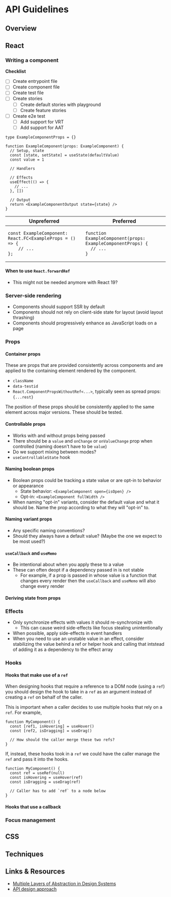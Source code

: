 # API Guidelines

## Overview

## React

### Writing a component

**Checklist**

- [ ] Create entrypoint file
- [ ] Create component file
- [ ] Create test file
- [ ] Create stories
  - [ ] Create default stories with playground
  - [ ] Create feature stories
- [ ] Create e2e test
  - [ ] Add support for VRT
  - [ ] Add support for AAT

```tsx
type ExampleComponentProps = {}

function ExampleComponent(props: ExampleComponent) {
  // Setup, state
  const [state, setState] = useState(defaultValue)
  const value = 1

  // Handlers

  // Effects
  useEffect(() => {
    // ...
  }, [])

  // Output
  return <ExampleComponentOutput state={state} />
}
```

<table>
<thead><tr><th>Unpreferred</th><th>Preferred</th></tr></thead>
<tbody>
<tr><td>

```tsx
const ExampleComponent: React.FC<ExampleProps = () => {
    // ...
};
```

</td><td>

```tsx
function ExampleComponent(props: ExampleComponentProps) {
  // ...
}
```

</td></tr>
</tbody></table>

#### When to use `React.forwardRef`

- This might not be needed anymore with React 19?

### Server-side rendering

- Components should support SSR by default
- Components should not rely on client-side state for layout (avoid layout
  thrashing)
- Components should progressively enhance as JavaScript loads on a page

### Props

#### Container props

These are props that are provided consistently across components and are applied
to the containing element rendered by the component.

- `className`
- `data-testid`
- `React.ComponentPropsWithoutRef<...>`, typically seen as spread props: `{...rest}`

The position of these props should be consistently applied to the same element
across major versions. These should be tested.

#### Controllable props

- Works with and without props being passed
- There should be a `value` and `onChange` or `onValueChange` prop when
  controlled (naming doesn't have to be `value`)
- Do we support mixing between modes?
- `useControllableState` hook

#### Naming boolean props

- Boolean props could be tracking a state value or are opt-in to behavior or
  appearance
  - State behavior: `<ExampleComponent open={isOpen} />`
  - Opt-in: `<ExampleComponent fullWidth />`
- When naming "opt-in" variants, consider the default value and what it should
  be. Name the prop according to what they will "opt-in" to.

#### Naming variant props

- Any specific naming conventions?
- Should they always have a default value? (Maybe the one we expect to be most
  used?)

#### `useCallback` and `useMemo`

- Be intentional about when you apply these to a value
- These can often deopt if a dependency passed in is not stable
  - For example, if a prop is passed in whose value is a function that changes
    every render then the `useCallback` and `useMemo` will also change every
    render

#### Deriving state from props

### Effects

- Only synchronize effects with values it should re-synchronize with
  - This can cause weird side-effects like focus stealing unintentionally
- When possible, apply side-effects in event handlers
- When you need to use an unstable value in an effect, consider stabilizing the
  value behind a ref or helper hook and calling that intstead of adding it as a
  dependency to the effect array

### Hooks

#### Hooks that make use of a `ref`

When designing hooks that require a reference to a DOM node (using a `ref`) you
should design the hook to take in a `ref` as an argument instead of creating a
`ref` on behalf of the caller.

This is important when a caller decides to use multiple hooks that rely on a
`ref`. For example,

```tsx
function MyComponent() {
  const [ref1, isHovering] = useHover()
  const [ref2, isDragging] = useDrag()

  // How should the caller merge these two refs?
}
```

If, instead, these hooks took in a `ref` we could have the caller manage the
`ref` and pass it into the hooks.

```tsx
function MyComponent() {
  const ref = useRef(null)
  const isHovering = useHover(ref)
  const isDragging = useDrag(ref)

  // Caller has to add `ref` to a node below
}
```

#### Hooks that use a callback

### Focus management

## CSS

## Techniques

## Links & Resources

- [Multiple Layers of Abstraction in Design Systems](https://engineering.atspotify.com/2023/05/multiple-layers-of-abstraction-in-design-systems/)
- [API design approach](https://mui.com/material-ui/guides/api/)
